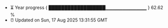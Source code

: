 - ⏳ Year progress { ██████████████████▁▁▁▁▁▁▁▁▁▁▁▁ } 62.62 %
- ⏰ Updated on Sun, 17 Aug 2025 13:31:55 GMT

